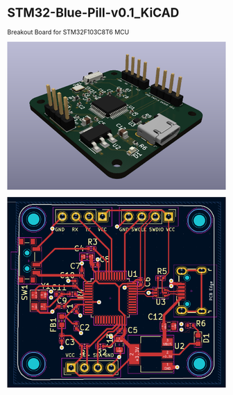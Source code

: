 # STM32-Blue-Pill-v0.1_KiCAD
Breakout Board for STM32F103C8T6 MCU

![http://url/to/img.png](https://github.com/haris-mujeeb/STM32-Blue-Pill-v0.1_KiCAD/blob/main/3D%20View.png)

![http://url/to/img.png](https://github.com/haris-mujeeb/STM32-Blue-Pill-v0.1_KiCAD/blob/main/PCB.png)

